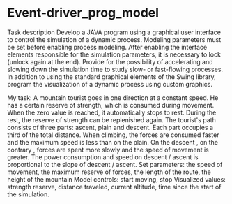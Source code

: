 # Event-driver_prog_model
Task description
Develop a JAVA program using a graphical user
interface to control the simulation of a dynamic process.
Modeling parameters must be set before enabling process modeling.
After enabling the interface elements responsible for the simulation parameters, it is necessary
to lock (unlock again at the end).
Provide for the possibility of accelerating and slowing down the simulation time to
study slow- or fast-flowing processes.
In addition to using the standard graphical elements of the Swing library,
program the visualization of a dynamic process using custom
graphics.

My task: A mountain tourist goes in one direction at a constant speed. He has
a certain reserve of strength, which is consumed during movement. When the zero
value is reached, it automatically stops to rest. During the rest, the reserve of strength can
be replenished again. The tourist's path consists of three parts: ascent, plain and descent. Each part
occupies a third of the total distance. When climbing, the forces are consumed faster and the maximum
speed is less than on the plain. On the descent , on the contrary , forces are spent more slowly and
the speed of movement is greater. The power consumption and speed on descent / ascent is proportional
to the slope of descent / ascent.
Set parameters: the speed of movement, the maximum reserve of forces, the length of the route,
the height of the mountain
Model controls: start moving, stop
Visualized values: strength reserve, distance traveled, current altitude, time
since the start of the simulation.
